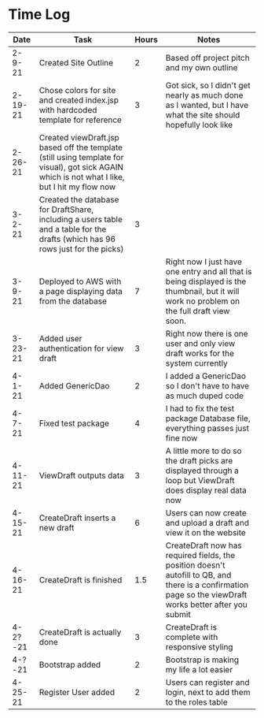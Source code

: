 # Time Log

| Date | Task | Hours | Notes |
|------|------|-------|------|
| 2-9-21 | Created Site Outline | 2 | Based off project pitch and my own outline |
| 2-19-21 | Chose colors for site and created index.jsp with hardcoded template for reference | 3 | Got sick, so I didn't get nearly as much done as I wanted, but I have what the site should hopefully look like |
| 2-26-21 | Created viewDraft.jsp based off the template (still using template for visual), got sick AGAIN which is not what I like, but I hit my flow now |
| 3-2-21 | Created the database for DraftShare, including a users table and a table for the drafts (which has 96 rows just for the picks) | 3 |
| 3-9-21 | Deployed to AWS with a page displaying data from the database | 7 | Right now I just have one entry and all that is being displayed is the thumbnail, but it will work no problem on the full draft view soon. |
| 3-23-21 | Added user authentication for view draft | 3 | Right now there is one user and only view draft works for the system currently |
| 4-1-21 | Added GenericDao | 2 | I added a GenericDao so I don't have to have as much duped code |
| 4-7-21 | Fixed test package | 4 | I had to fix the test package Database file, everything passes just fine now |
| 4-11-21 | ViewDraft outputs data | 3 | A little more to do so the draft picks are displayed through a loop but ViewDraft does display real data now |
| 4-15-21 | CreateDraft inserts a new draft | 6 | Users can now create and upload a draft and view it on the website | 
| 4-16-21 | CreateDraft is finished | 1.5 | CreateDraft now has required fields, the position doesn't autofill to QB, and there is a confirmation page so the viewDraft works better after you submit |
| 4-2?-21 | CreateDraft is actually done | 3 | CreateDraft is complete with responsive styling |
| 4-?-21 | Bootstrap added | 2 | Bootstrap is making my life a lot easier |
| 4-25-21 | Register User added | 2 | Users can register and login, next to add them to the roles table |